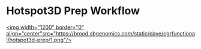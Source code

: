 Hotspot3D Prep Workflow
================

<a href="https://brood.sbgenomics.com/static/dave/cgrfunctional/hotspot3d-prep/1.png" target="_blank"> <img width="1200" border="0" align="center"src="https://brood.sbgenomics.com/static/dave/cgrfunctional/hotspot3d-prep/1.png"/> </a>
